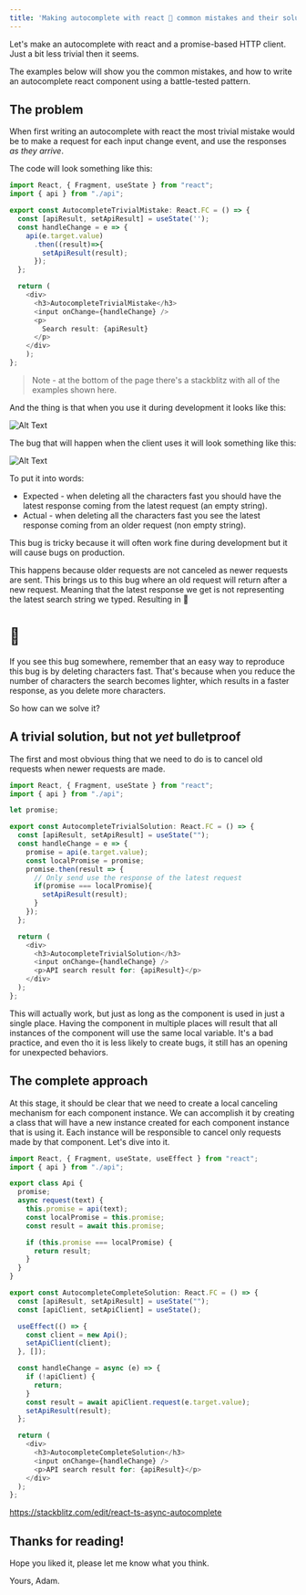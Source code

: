 ```yaml
---
title: 'Making autocomplete with react 🤯 common mistakes and their solutions'
---
```

Let's make an autocomplete with react and a promise-based HTTP client. Just a bit less trivial then it seems.

The examples below will show you the common mistakes, and how to write an autocomplete react component using a battle-tested pattern.

## The problem

When first writing an autocomplete with react the most trivial mistake would be to make a request for each input change event, and use the responses _as they arrive_.

The code will look something like this:

```ts
import React, { Fragment, useState } from "react";
import { api } from "./api";

export const AutocompleteTrivialMistake: React.FC = () => {
  const [apiResult, setApiResult] = useState('');
  const handleChange = e => {
    api(e.target.value)
      .then((result)=>{
        setApiResult(result);
      });
  };

  return (
    <div>
      <h3>AutocompleteTrivialMistake</h3>
      <input onChange={handleChange} />
      <p>
        Search result: {apiResult}
      </p>
    </div>
    );
};
```

> Note - at the bottom of the page there's a stackblitz with all of the examples shown here.

And the thing is that when you use it during development it looks like this:

![Alt Text](https://dev-to-uploads.s3.amazonaws.com/i/6siznmocoefoke3m4r3t.gif)

The bug that will happen when the client uses it will look something like this:

![Alt Text](https://dev-to-uploads.s3.amazonaws.com/i/4g3qslnzacb90aadtfth.gif)

To put it into words:

- Expected - when deleting all the characters fast you should have the latest response coming from the latest request (an empty string).
- Actual - when deleting all the characters fast you see the latest response coming from an older request (non empty string).

This bug is tricky because it will often work fine during development but it will cause bugs on production.

This happens because older requests are not canceled as newer requests are sent. This brings us to this bug where an old request will return after a new request. Meaning that the latest response we get is not representing the latest search string we typed. Resulting in 🤯

# 🤯

If you see this bug somewhere, remember that an easy way to reproduce this bug is by deleting characters fast. That's because when you reduce the number of characters the search becomes lighter, which results in a faster response, as you delete more characters.

So how can we solve it?

## A trivial solution, but not _yet_ bulletproof

The first and most obvious thing that we need to do is to cancel old requests when newer requests are made.

```ts
import React, { Fragment, useState } from "react";
import { api } from "./api";

let promise;

export const AutocompleteTrivialSolution: React.FC = () => {
  const [apiResult, setApiResult] = useState("");
  const handleChange = e => {
    promise = api(e.target.value);
    const localPromise = promise;
    promise.then(result => {
      // Only send use the response of the latest request
      if(promise === localPromise){
        setApiResult(result);
      }
    });
  };

  return (
    <div>
      <h3>AutocompleteTrivialSolution</h3>
      <input onChange={handleChange} />
      <p>API search result for: {apiResult}</p>
    </div>
  );
};
```

This will actually work, but just as long as the component is used in just a single place. Having the component in multiple places will result that all instances of the component will use the same local variable. It's a bad practice, and even tho it is less likely to create bugs, it still has an opening for unexpected behaviors.

## The complete approach

At this stage, it should be clear that we need to create a local canceling mechanism for each component instance. We can accomplish it by creating a class that will have a new instance created for each component instance that is using it. Each instance will be responsible to cancel only requests made by that component. Let's dive into it.

```ts
import React, { Fragment, useState, useEffect } from "react";
import { api } from "./api";

export class Api {
  promise;
  async request(text) {
    this.promise = api(text);
    const localPromise = this.promise;
    const result = await this.promise;

    if (this.promise === localPromise) {
      return result;
    }
  }
}

export const AutocompleteCompleteSolution: React.FC = () => {
  const [apiResult, setApiResult] = useState("");
  const [apiClient, setApiClient] = useState();

  useEffect(() => {
    const client = new Api();
    setApiClient(client);
  }, []);

  const handleChange = async (e) => {
    if (!apiClient) {
      return;
    }
    const result = await apiClient.request(e.target.value);
    setApiResult(result);
  };

  return (
    <div>
      <h3>AutocompleteCompleteSolution</h3>
      <input onChange={handleChange} />
      <p>API search result for: {apiResult}</p>
    </div>
  );
};

```

https://stackblitz.com/edit/react-ts-async-autocomplete


## Thanks for reading!

Hope you liked it, please let me know what you think.

Yours,
Adam.
